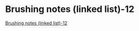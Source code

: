 # Brushing notes (linked list)-12
[Brushing notes (linked list)-12](https://aiwithcloud.com/2022/09/19/brushing_notes_linked_list_12/)